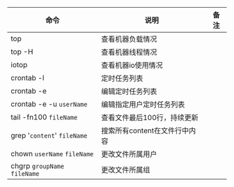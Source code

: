 | 命令 | 说明 | 备注 |
| ---- | ----|----|
|top | 查看机器负载情况|
|top -H| 查看机器线程情况|
|iotop | 查看机器io使用情况|
|crontab -l | 定时任务列表|
|crontab -e | 编辑定时任务列表|
|crontab -e -u `userName` | 编辑指定用户定时任务列表|
|tail -fn100 `fileName` | 查看文件最后100行，持续更新|
|grep '`content`' `fileName` | 搜索所有content在文件行中内容|
|chown `userName` `fileName`| 更改文件所属用户|
|chgrp `groupName` `fileName`| 更改文件所属组|
